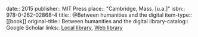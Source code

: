date:: 2015
publisher:: MIT Press
place:: "Cambridge, Mass. [u.a.]"
isbn:: 978-0-262-02868-4
title:: @Between humanities and the digital
item-type:: [[book]]
original-title:: Between humanities and the digital
library-catalog:: Google Scholar
links:: [Local library](zotero://select/groups/2386895/items/EGZMQXJR), [Web library](https://www.zotero.org/groups/2386895/items/EGZMQXJR)
